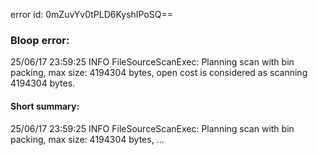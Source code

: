 error id: 0mZuvYv0tPLD6KyshIPoSQ==
### Bloop error:

25/06/17 23:59:25 INFO FileSourceScanExec: Planning scan with bin packing, max size: 4194304 bytes, open cost is considered as scanning 4194304 bytes.
#### Short summary: 

25/06/17 23:59:25 INFO FileSourceScanExec: Planning scan with bin packing, max size: 4194304 bytes, ...